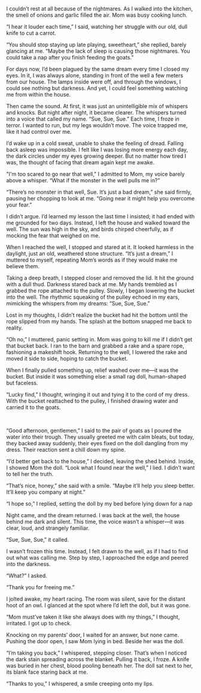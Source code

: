 I couldn’t rest at all because of the nightmares. As I walked into the kitchen, the smell of onions and garlic filled the air. Mom was busy cooking lunch.

“I hear it louder each time,” I said, watching her struggle with our old, dull knife to cut a carrot.

“You should stop staying up late playing, sweetheart,” she replied, barely glancing at me. “Maybe the lack of sleep is causing those nightmares. You could take a nap after you finish feeding the goats.”

For days now, I’d been plagued by the same dream every time I closed my eyes. In it, I was always alone, standing in front of the well a few meters from our house. The lamps inside were off, and through the windows, I could see nothing but darkness. And yet, I could feel something watching me from within the house.

Then came the sound. At first, it was just an unintelligible mix of whispers and knocks. But night after night, it became clearer. The whispers turned into a voice that called my name. “Sue, Sue, Sue.” Each time, I froze in terror. I wanted to run, but my legs wouldn’t move. The voice trapped me, like it had control over me.

I’d wake up in a cold sweat, unable to shake the feeling of dread. Falling back asleep was impossible. I felt like I was losing more energy each day, the dark circles under my eyes growing deeper. But no matter how tired I was, the thought of facing that dream again kept me awake.

"I'm too scared to go near that well," I admitted to Mom, my voice barely above a whisper. “What if the monster in the well pulls me in?”

“There’s no monster in that well, Sue. It’s just a bad dream,” she said firmly, pausing her chopping to look at me. “Going near it might help you overcome your fear.”

I didn’t argue. I’d learned my lesson the last time I insisted; it had ended with me grounded for two days. Instead, I left the house and walked toward the well. The sun was high in the sky, and birds chirped cheerfully, as if mocking the fear that weighed on me.

When I reached the well, I stopped and stared at it. It looked harmless in the daylight, just an old, weathered stone structure. “It’s just a dream,” I muttered to myself, repeating Mom’s words as if they would make me believe them.

Taking a deep breath, I stepped closer and removed the lid. It hit the ground with a dull thud. Darkness stared back at me. My hands trembled as I grabbed the rope attached to the pulley. Slowly, I began lowering the bucket into the well. The rhythmic squeaking of the pulley echoed in my ears, mimicking the whispers from my dreams: “Sue, Sue, Sue.”

Lost in my thoughts, I didn’t realize the bucket had hit the bottom until the rope slipped from my hands. The splash at the bottom snapped me back to reality.

“Oh no,” I muttered, panic setting in. Mom was going to kill me if I didn’t get that bucket back. I ran to the barn and grabbed a rake and a spare rope, fashioning a makeshift hook. Returning to the well, I lowered the rake and moved it side to side, hoping to catch the bucket.

When I finally pulled something up, relief washed over me—it was the bucket. But inside it was something else: a small rag doll, human-shaped but faceless.

“Lucky find,” I thought, wringing it out and tying it to the cord of my dress. With the bucket reattached to the pulley, I finished drawing water and carried it to the goats.

 

“Good afternoon, gentlemen,” I said to the pair of goats as I poured the water into their trough. They usually greeted me with calm bleats, but today, they backed away suddenly, their eyes fixed on the doll dangling from my dress. Their reaction sent a chill down my spine.

“I’d better get back to the house,” I decided, leaving the shed behind. Inside, I showed Mom the doll. “Look what I found near the well,” I lied. I didn’t want to tell her the truth.

“That’s nice, honey,” she said with a smile. “Maybe it’ll help you sleep better. It’ll keep you company at night.”

“I hope so,” I replied, setting the doll by my bed before lying down for a nap

Night came, and the dream returned. I was back at the well, the house behind me dark and silent. This time, the voice wasn’t a whisper—it was clear, loud, and strangely familiar.

“Sue, Sue, Sue,” it called.

I wasn’t frozen this time. Instead, I felt drawn to the well, as if I had to find out what was calling me. Step by step, I approached the edge and peered into the darkness.

“What?” I asked.

“Thank you for freeing me.”

I jolted awake, my heart racing. The room was silent, save for the distant hoot of an owl. I glanced at the spot where I’d left the doll, but it was gone.

“Mom must’ve taken it like she always does with my things,” I thought, irritated. I got up to check.

Knocking on my parents’ door, I waited for an answer, but none came. Pushing the door open, I saw Mom lying in bed. Beside her was the doll.

“I’m taking you back,” I whispered, stepping closer. That’s when I noticed the dark stain spreading across the blanket. Pulling it back, I froze. A knife was buried in her chest, blood pooling beneath her. The doll sat next to her, its blank face staring back at me.

“Thanks to you,” I whispered, a smile creeping onto my lips.